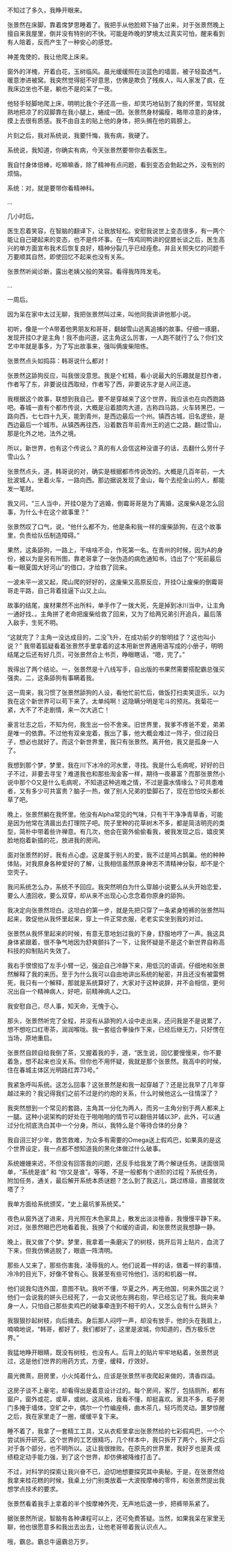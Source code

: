 不知过了多久，我睁开眼来。

张景然在床脚，靠着席梦思睡着了。我把手从他脸颊下抽了出来，对于张景然晚上擅自来我屋里，倒并没有特别的不快。可能是昨晚的梦境太过真实可怕，醒来看到有人陪着，反而产生了一种安心的感觉。

神差鬼使的，我让他爬上床来。

窗外的洋槐，开着白花，玉树临风。晨光缓缓照在淡蓝色的墙面，被子轻盈透气，暖意渗进被窝。我突然觉得挺不好意思，仿佛是欺负了残疾人，叫人家发了疯，在我床边坐也不是，躺也不是的呆了一夜。

他轻手轻脚地爬上床，明明比我个子还高一些，却灵巧地钻到了我的怀里，驾轻就熟地把凉了的双脚靠在我小腿上，蜷成一团。张景然身材偏瘦，略带凉意的身体，摸上去很有质感。我不由自主的贴上他的身体，把头搁在他的肩膀上。

片刻之后，我对系统说，我要忏悔，我有病，我硬了。

系统说，我知道，你确实有病，今天张景然要带你去看医生。

我自忖身体倍棒，吃嘛嘛香，除了精神有点问题，看到变态会勃起之外，没有别的烦恼。

系统：对，就是要带你看精神科。

...

几小时后。

医生忍着笑容，在智脑的翻译下，让我放轻松。安慰我说世上变态很多，有一两个能让自己硬起来的变态，也不是件坏事。在一阵鸡同鸭讲的促膝长谈之后，医生高兴的单方面宣布我术后恢复良好，精神分裂几乎已经痊愈。并且关照失忆的问题千万要顺其自然，即使回忆不起来也没有关系。

张景然听闻诊断，露出老姨父般的笑容。看得我阵阵发毛。

...

一周后。

因为呆在家中太过无聊，我把张景然叫过来，叫他同我讲讲他那小说。

初听，像是一个A带着他男朋友和哥哥，翻越雪山逃离追捕的故事。仔细一琢磨，发现开挂O才是主角！我不由问道，这主角这么厉害，一人跑不就行了么？你们文艺中年就是事多，为了写出故事来，强叫俩废柴陪练。

张景然点头如捣蒜：韩哥说什么都对！

张景然这舔狗反应，叫我很没意思。我是个杠精，看小说最大的乐趣就是怼作者，作者写了东，非要说往西取经，作者写了西，非要说东才是人间正道。

我根据这个故事，联想到我自己。要不是穿越来了这个世界，我应该也在向西跑路吧。春城一直有个都市传说，大概是沿着腊肉大道，古称四马路，火车转黑巴，一路向西，七七四十九天，能到青州，是西边最后一个州。镇西古城，旧名逻些，是西边最后一个城市。从镇西再往西，沿着数百年前青州王的逃亡之路，翻过雪山，那是化外之地，法外之境。

所以，新世界，也有这个传说么？真的有人会信这种没谱子的话，去翻什么劳什子雪山么？

张景然点头，道，韩哥说的对，确实是根据都市传说改的。大概是几百年前，一大批波城人，坐着火车，一路向西。那边据说发现了金山，每个去挖金山的人，都能发一笔财。

我又问，“三人当中，开挂O是为了逃婚，倒霉哥哥是为了离婚，这废柴A是怎么回事，为什么卡在这个故事里？”

张景然叹了口气，说，“他什么都不为，他是条和我一样的废柴舔狗，在这个故事里，负责给队伍制造障碍。”

果然，这条舔狗，一路上，干啥啥不会，作死第一名。在青州的时候，因为A的身份，被以为是另有所图，靠老哥拿了一张伪造的病危通知书，诌出了个“死前最后看一眼夏国大好河山”的借口，才给救了回来。

一波未平一波又起，爬山爬的好好的，这废柴又高原反应，开挂O让废柴的倒霉哥哥走平路，自己背着挂逼下山又上山。

故事的结尾，废材果然不出所料，单手作了一拨大死，先是掉到冰川当中，让主角一通好找、。主角拼了老命把废柴给救了回来，又为了给两兄弟引开追兵，最后落入敌手，生死不明。

“这就完了？主角一没达成目的，二没飞升，在成功前夕的黎明挂了？这也叫小说？” 我带着狐疑看着张景然手里拿着的这本用新世界通用语写成的小册子，明明结尾之后还有好几页，可张景然合上书页，睁眼瞎话，“嗯，完了。”

我得出了两个结论。一，张景然是十八线写手，自出版的书果然需要搭配霸总强买强卖。二，这条舔狗有事瞒着我。

这一周来，我习惯了张景然舔狗的人设，看他忙前忙后，做饭打扫卖笑逗乐，以为我在这个新世界可以苟下来了。太单纯啊！这隐瞒分明是宅斗的预兆。我菊花一紧，大不了不走剧情，来一次大逃亡！

豪言壮志之后，不知为何，我生出一份不舍来。旧世界里，我爹不疼爸不爱，弟弟是唯一的依靠。不过他有双亲宠着，我出了事，他大概会难过一阵子，但过段日子，想必也就好了。而这个新世界里，我只有张景然。离开他，我又是孤身一人了。

我想到那个梦，梦里，我在川下冰冷的河水里，寻找。我是什么毛病呢，好好的日子不过，非要去寻宝？难道我也和那些淘金客一样，期待一夜暴富？而那张景然小说中那个O又是什么毛病呢，不知道这种逃难之情，不过是露水情缘么？可共患难者，又有多少可共富贵？脑子一热，做了别人兄弟的垫脚石了，现在恐怕坟头都长草了吧。

晚上，张景然躺在我怀里。他没有Alpha常见的气味，只有干干净净青草香，可能是因为他常在清晨出去打理院子吧。院子里种的花草树木不多，都是简洁明亮的类型，简朴中带着些许禅意。有几次，他会在窗外偷偷看我，被我发现之后，嬉皮笑脸地抱着新插的花，放进我的房间。

面对张景然的好，我有点心虚。这是属于别人的爱，我不过是鸠占鹊巢。他的种种体贴，对我原身各种爱好的了解，让我相信虽然原身神志不清精神分裂，却不是个空壳子。

我问系统怎么办，系统不予回应。我突然明白为什么穿越小说要么从头开始恋爱，要么人渣回收，要么双穿，却从来不出现心心念念着你原身的舔狗。

我决定向张景然坦白。这坦白的第一步，就是先把只穿了一条紧身短裤的张景然叫起来，敦促他从我怀里起来，穿上一件正常衣服，老老实实坐到我的对过。

张景然从我怀里起来的时候，有意无意地划过我的下身，舒服地哼了一声。我这具身体紧跟着，很不争气地因为舒爽颤抖了一下，让我怀疑是不是这个新世界自称高科技的抑制贴片失效了。

我右手恨恨掐了左手小臂一记，强迫自己冷静下来，用低沉的语调，仔细地和张景然解释了我的来历。至于为什么我可以自由地讲出系统的秘密，并且还没有被雷劈死，我只有一个解释，那就是系统算好了，大家对于这种说辞，并不会相信，更何况出自一个精神病人，好吧，前精神病人之口。

我安慰自己，尽人事，知天命，无愧于心。

那头，张景然听完了全程，并没有从舔狗的人设中走出来，还问我是不是说累了，想不想吃口红枣茶，润润喉咙。我一套组合拳操作下来，已经后继无力，只好愣在当场，原地重启。

张景然自顾自给我倒了茶，又握着我的手，道，“医生说，回忆要慢慢来，你不要着急，想不起来也没关系。但你也不用怀疑，我就是那个张景然。我高中的时候，住在春城主体区光明路红弄73号。”

我紧急呼叫系统。这怎么回事？这张景然是和我一起穿越了？还是比我早了几年穿越过来的？我记得我们之前不过是约约炮的关系，什么时候他这么一往情深了？

我突然想到一个常见的套路，主角其一分化为两人，而另一主角分别于两人都来上一腿。这种小说架构的好处在于啪啪啪的情节可以翻倍并辅以3P，此外，可以通过分化彻底洗白其中一个分身。所以，我特么是个等待合体的分身？

我自诩三好少年，救苦救难，为众多有需要的Omega送上假鸡巴，如果真的是这个世界设定，我一点都不想知道我的黑化体做过什么破事。

系统姗姗来迟，不但没有回答我的问题，还反手给我发了两个解谜任务。谜面很简单，“系统是谁” 和 “你又是谁”。等等，不是一般都有个进阶的过程？系统任务，附加任务，通关，最后解开系统本质谜题？怎么到了我这儿，跳过练级，直接就攻塔了？

我单方面给系统颁奖，“史上最坑爹系统奖。”

夜色从窗外送了进来，月光照在木色家具上，散发出淡淡檀香，我慢慢平静下来。对过，张景然眼巴巴地看着我，我换了个和缓的语调，和张景然说我想静一静。

晚上，我又做了个梦。梦里，我拿着一条磨尖了的树枝，挑开后背上贴片，血流了下来，但我仿佛逃脱了，眼底一阵清明。

那些人又来了，那些伤害我，凌辱我的人。他们说着一样的话，做着一样的事情，冷冷的目光下，好像不曾有心。我甚至有些可怜他们，活的和机器一样。

他们说我勾连外国，意图不轨。我听不懂，华夏之外，再无他国，何来外国之说？他们一会说我的姘头已经死了，一会又说他左拥右抱，早已经忘记了我。我向来单身一人，只怕自己那些卖鸡巴的破事牵连到不相干的人，又怎么会有什么姘头？

我狠狠抄起树枝，向后捅去。身后那人闷哼一声，却没有放手，他的头在我肩上，喃喃地说，“韩哥，都好了，我们都好了，这里是波城，你知道的，西方极乐世界。”

我猛地睁开眼睛，既没有树枝，也没有人。后背上的贴片牢牢地粘着，张景然说过，这是他们世界的用药方式，方便，缓释，疗效好。

晨光微熹，厨房里，小火炖着什么，应该是张景然半夜爬起来做的，清香四溢。

这房子谈不上豪宅，却看得出是着意设计过的。每个房间，客厅，包括厕所，都有窗户，窗外或花，或草，或树。这风格，我看不懂，却挺喜欢。家具不多，柜子房门多掩于墙体，空旷之中，偶尔一个竹编座椅，曲木茶几，轻巧而灵动。噩梦惊醒之后，我在家里走了一圈，缓缓平复下来。

睡不着了，我拿了一套精工工具，又从衣柜里拿出张景然给的七彩假鸡巴，一个个尝试拆开研究。这个世界的工艺很精巧，几个样本中，我只拆开了两个，拆开之后对于各个部分，也不明所以。这让我很挫败。在原先的世界里，我好歹也是真·成绩稳定动手能力强，到了这个世界，却仿佛被降维打击了。

不过，对科学的探索让我兴奋不已，迫切地想要探究其中奥秘。于是，在张景然给我拿来桂花糕的时候，我桌上分门别类放着一大波按摩棒的零件，和张景然提出我想学点技术的要求。

张景然看着我手上拿着的半个按摩棒外壳，无声地后退一步，把裤带系紧了。

据张景然所说，智脑有各种课程可以上，还可免费答疑。当然，如果我呆在家里无聊，他也很愿意多和我出去出去，让他老哥带着我认识点人。

哦，霸总。霸总牛逼霸总万岁。